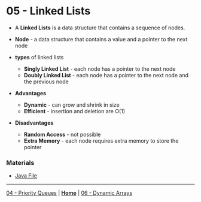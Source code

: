 # 05 - Linked Lists

- A **Linked Lists** is a data structure that contains a sequence of nodes.

- **Node** - a data structure that contains a value and a pointer to the next node

- **types** of linked lists
  - **Singly Linked List** - each node has a pointer to the next node
  - **Doubly Linked List** - each node has a pointer to the next node and the previous node

- **Advantages**
  - **Dynamic** - can grow and shrink in size
  - **Efficient** - insertion and deletion are O(1)

- **Disadvantages**
  - **Random Access** - not possible
  - **Extra Memory** - each node requires extra memory to store the pointer


### Materials

* [Java File](./solution.java)



---

[04 - Priority Queues](../04-priority/README.md) | **[Home](../README.md)** | [06 - Dynamic Arrays](../06-dynamic-array/README.md)